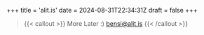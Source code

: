 +++
title = 'alit.is'
date = 2024-08-31T22:34:31Z
draft = false
+++


> {{< callout >}}
  More Later :) bensi@alit.is
{{< /callout >}} 

